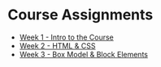 # Course Assignments
- [Week 1 - Intro to the Course](week01/README.md)
- [Week 2 - HTML & CSS](week02/README.md)
- [Week 3 - Box Model & Block Elements](week03/README.md)
